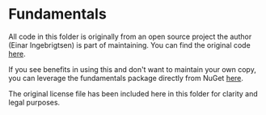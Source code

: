 # Fundamentals

All code in this folder is originally from an open source project the author (Einar Ingebrigtsen) is part of maintaining.
You can find the original code [here](https://github.com/aksio-insurtech/Cratis/tree/main/Source/Fundamentals).

If you see benefits in using this and don't want to maintain your own copy, you can leverage the fundamentals package
directly from NuGet [here](https://www.nuget.org/packages/Aksio.Cratis.Fundamentals).

The original license file has been included here in this folder for clarity and legal purposes.
